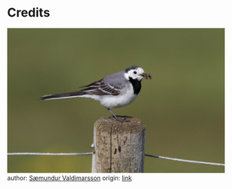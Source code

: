 # Credits

![image](./50014314876_01f0cfd8e2_k.jpg)
author: [Sæmundur Valdimarsson](https://www.flickr.com/photos/163930705@N05/)
origin: [link](https://www.flickr.com/photos/163930705@N05/50014314876)


